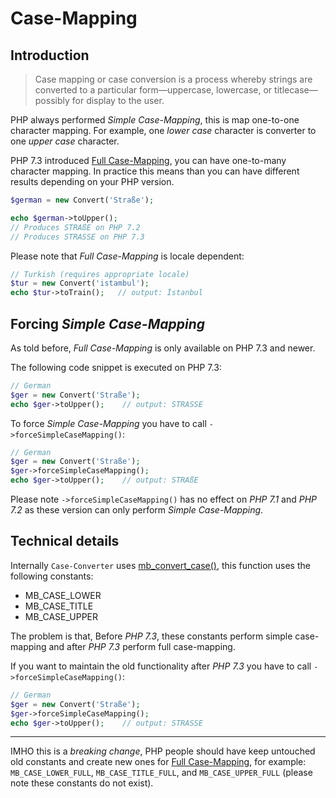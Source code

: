 Case-Mapping
============

Introduction
------------

> Case mapping or case conversion is a process whereby strings are converted
> to a particular form—uppercase, lowercase, or titlecase—possibly for display
> to the user.

PHP always performed _Simple Case-Mapping_, this is map one-to-one character
mapping. For example, one _lower case_ character is converter to one _upper
case_ character.

PHP 7.3 introduced [Full Case-Mapping], you can have one-to-many character
mapping. In practice this means than you can have different results depending on
your PHP version.

```php
$german = new Convert('Straße');

echo $german->toUpper();
// Produces STRAßE on PHP 7.2
// Produces STRASSE on PHP 7.3
```

Please note that _Full Case-Mapping_ is locale dependent:

```php
// Turkish (requires appropriate locale)
$tur = new Convert('istambul');
echo $tur->toTrain();   // output: İstanbul
```

Forcing _Simple Case-Mapping_
------------------------------

As told before, _Full Case-Mapping_ is only available on PHP 7.3 and newer.

The following code snippet is executed on PHP 7.3:

```php
// German
$ger = new Convert('Straße');
echo $ger->toUpper();    // output: STRASSE
```

To force _Simple Case-Mapping_ you have to call `->forceSimpleCaseMapping()`:

```php
// German
$ger = new Convert('Straße');
$ger->forceSimpleCaseMapping();
echo $ger->toUpper();    // output: STRAßE
```

Please note `->forceSimpleCaseMapping()` has no effect on _PHP 7.1_ and _PHP
7.2_ as these version can only perform _Simple Case-Mapping_.

Technical details
-----------------

Internally `Case-Converter` uses [mb_convert_case()], this function uses the
following constants:

- MB_CASE_LOWER
- MB_CASE_TITLE
- MB_CASE_UPPER

The problem is that, Before _PHP 7.3_, these constants perform simple
case-mapping and after _PHP 7.3_ perform full case-mapping.

If you want to maintain the old functionality after _PHP 7.3_ you have to call
`->forceSimpleCaseMapping()`:

```php
// German
$ger = new Convert('Straße');
$ger->forceSimpleCaseMapping();
echo $ger->toUpper();    // output: STRASSE
```

***

IMHO this is a _breaking change_, PHP people should have keep untouched old
constants and create new ones for [Full Case-Mapping], for example:
`MB_CASE_LOWER_FULL`, `MB_CASE_TITLE_FULL`, and `MB_CASE_UPPER_FULL` (please
note these constants do not exist).

[Full Case-Mapping]: https://www.php.net/manual/en/migration73.new-features.php#migration73.new-features.mbstring.case-mapping-folding

[mb_convert_case()]: https://www.php.net/manual/en/function.mb-convert-case.php

